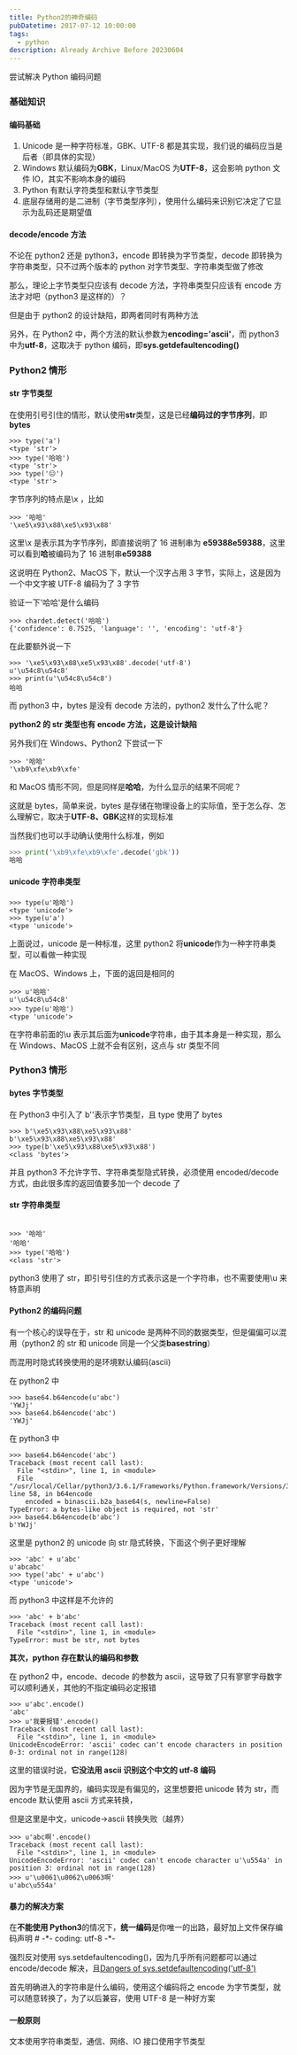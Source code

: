 ```yaml
---
title: Python2的神奇编码
pubDatetime: 2017-07-12 10:00:00
tags:
  - python
description: Already Archive Before 20230604
---
```


尝试解决 Python 编码问题

<!--more-->

### 基础知识

#### 编码基础

1. Unicode 是一种字符标准，GBK、UTF-8 都是其实现，我们说的编码应当是后者（即具体的实现）
2. Windows 默认编码为**GBK**，Linux/MacOS 为**UTF-8**，这会影响 python 文件 IO，其实不影响本身的编码
3. Python 有默认字符类型和默认字节类型
4. 底层存储用的是二进制（字节类型序列），使用什么编码来识别它决定了它显示为乱码还是期望值

#### decode/encode 方法

不论在 python2 还是 python3，encode 即转换为字节类型，decode 即转换为字符串类型，只不过两个版本的 python 对字节类型、字符串类型做了修改

那么，理论上字节类型只应该有 decode 方法，字符串类型只应该有 encode 方法才对吧（python3 是这样的）？

但是由于 python2 的设计缺陷，即两者同时有两种方法

另外，在 Python2 中，两个方法的默认参数为**encoding='ascii'**，而 python3 中为**utf-8**，这取决于 python 编码，即**sys.getdefaultencoding()**

### Python2 情形

#### str 字节类型

在使用引号引住的情形，默认使用**str**类型，这是已经**编码过的字节序列**，即**bytes**

```python2
>>> type('a')
<type 'str'>
>>> type('哈哈')
<type 'str'>
>>> type('😑')
<type 'str'>
```

字节序列的特点是\x ，比如

```python2
>>> '哈哈'
'\xe5\x93\x88\xe5\x93\x88'
```

这里\x 是表示其为字节序列，即直接说明了 16 进制串为 **e59388e59388**，这里可以看到**哈**被编码为了 16 进制串**e59388**

这说明在 Python2、MacOS 下，默认一个汉字占用 3 字节，实际上，这是因为一个中文字被 UTF-8 编码为了 3 字节

验证一下'哈哈'是什么编码

```python2
>>> chardet.detect('哈哈')
{'confidence': 0.7525, 'language': '', 'encoding': 'utf-8'}
```

在此要额外说一下

```python2
>>> '\xe5\x93\x88\xe5\x93\x88'.decode('utf-8')
u'\u54c8\u54c8'
>>> print(u'\u54c8\u54c8')
哈哈
```

而 python3 中，bytes 是没有 decode 方法的，python2 发什么了什么呢？

**python2 的 str 类型也有 encode 方法，这是设计缺陷**

另外我们在 Windows、Python2 下尝试一下

```python2
>>> '哈哈'
'\xb9\xfe\xb9\xfe'
```

和 MacOS 情形不同，但是同样是**哈哈**，为什么显示的结果不同呢？

这就是 bytes，简单来说，bytes 是存储在物理设备上的实际值，至于怎么存、怎么理解它，取决于**UTF-8、GBK**这样的实现标准

当然我们也可以手动确认使用什么标准，例如

```python
>>> print('\xb9\xfe\xb9\xfe'.decode('gbk'))
哈哈
```

#### unicode 字符串类型

```
>>> type(u'哈哈')
<type 'unicode'>
>>> type(u'a')
<type 'unicode'>
```

上面说过，unicode 是一种标准，这里 python2 将**unicode**作为一种字符串类型，可以看做一种实现

在 MacOS、Windows 上，下面的返回是相同的

```python2
>>> u'哈哈'
u'\u54c8\u54c8'
>>> type(u'哈哈')
<type 'unicode'>
```

在字符串前面的\u 表示其后面为**unicode**字符串，由于其本身是一种实现，那么在 Windows、MacOS 上就不会有区别，这点与 str 类型不同

### Python3 情形

#### bytes 字节类型

在 Python3 中引入了 b''表示字节类型，且 type 使用了 bytes

```python3
>>> b'\xe5\x93\x88\xe5\x93\x88'
b'\xe5\x93\x88\xe5\x93\x88'
>>> type(b'\xe5\x93\x88\xe5\x93\x88')
<class 'bytes'>
```

并且 python3 不允许字节、字符串类型隐式转换，必须使用 encoded/decode 方式，由此很多库的返回值要多加一个 decode 了

#### str 字符串类型

```python3

>>> '哈哈'
'哈哈'
>>> type('哈哈')
<class 'str'>
```

python3 使用了 str，即引号引住的方式表示这是一个字符串，也不需要使用\u 来特意声明

#### Python2 的编码问题

有一个核心的误导在于，str 和 unicode 是两种不同的数据类型，但是偏偏可以混用（python2 的 str 和 unicode 同是一个父类**basestring**）

而混用时隐式转换使用的是环境默认编码(ascii)

在 python2 中

```python2
>>> base64.b64encode(u'abc')
'YWJj'
>>> base64.b64encode('abc')
'YWJj'
```

在 python3 中

```
>>> base64.b64encode('abc')
Traceback (most recent call last):
  File "<stdin>", line 1, in <module>
  File "/usr/local/Cellar/python3/3.6.1/Frameworks/Python.framework/Versions/3.6/lib/python3.6/base64.py", line 58, in b64encode
    encoded = binascii.b2a_base64(s, newline=False)
TypeError: a bytes-like object is required, not 'str'
>>> base64.b64encode(b'abc')
b'YWJj'
```

这里是 python2 的 unicode 向 str 隐式转换，下面这个例子更好理解

```Python2
>>> 'abc' + u'abc'
u'abcabc'
>>> type('abc' + u'abc')
<type 'unicode'>
```

而 python3 中这样是不允许的

```python3
>>> 'abc' + b'abc'
Traceback (most recent call last):
  File "<stdin>", line 1, in <module>
TypeError: must be str, not bytes
```

**其次，python 存在默认的编码和参数**

在 python2 中，encode、decode 的参数为 ascii，这导致了只有寥寥字母数字可以顺利通关，其他的不指定编码必定报错

```python2
>>> u'abc'.encode()
'abc'
>>> u'我要报错'.encode()
Traceback (most recent call last):
  File "<stdin>", line 1, in <module>
UnicodeEncodeError: 'ascii' codec can't encode characters in position 0-3: ordinal not in range(128)
```

这里的错误时说，**它没法用 ascii 识别这个中文的 utf-8 编码**

因为字节是无国界的，编码实现是有偏见的，这里想要把 unicode 转为 str，而 encode 默认使用 ascii 方式来转换，

但是这里是中文，unicode->ascii 转换失败（越界）

```python2
>>> u'abc啊'.encode()
Traceback (most recent call last):
  File "<stdin>", line 1, in <module>
UnicodeEncodeError: 'ascii' codec can't encode character u'\u554a' in position 3: ordinal not in range(128)
>>> u'\u0061\u0062\u0063啊'
u'abc\u554a'
```

#### 暴力的解决方案

在**不能使用 Python3**的情况下，**统一编码**是你唯一的出路，最好加上文件保存编码声明 # -\*- coding: utf-8 -\*-

强烈反对使用 sys.setdefaultencoding()，因为几乎所有问题都可以通过 encode/decode 解决，且[Dangers of sys.setdefaultencoding('utf-8')](https://stackoverflow.com/questions/28657010/dangers-of-sys-setdefaultencodingutf-8)

首先明确进入的字符串是什么编码，使用这个编码将之 encode 为字节类型，就可以随意转换了，为了以后兼容，使用 UTF-8 是一种好方案

#### 一般原则

文本使用字符串类型，通信、网络、IO 接口使用字节类型
